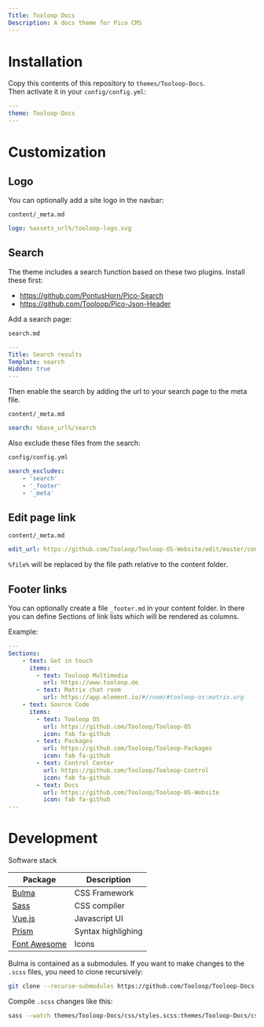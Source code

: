 ```yaml
---
Title: Tooloop Docs
Description: A docs theme for Pico CMS
---
```


# Installation

Copy this contents of this repository to `themes/Tooloop-Docs`.  
Then activate it in your `config/config.yml`:
```yaml
---
theme: Tooloop-Docs
---
```

# Customization

## Logo

You can optionally add a site logo in the navbar:

`content/_meta.md`
```yaml
logo: %assets_url%/tooloop-logo.svg
```


## Search

The theme includes a search function based on these two plugins.
Install these first:

- https://github.com/PontusHorn/Pico-Search
- https://github.com/Tooloop/Pico-Json-Header

Add a search page:

`search.md`

```yaml
---
Title: Search results
Template: search
Hidden: true
---
```

Then enable the search by adding the url to your search page to the meta file.

`content/_meta.md`
```yaml
search: %base_url%/search
```
Also exclude these files from the search:

`config/config.yml`
```yaml
search_excludes:
    - 'search'
    - '_footer'
    - '_meta'
```

## Edit page link

`content/_meta.md`
```yaml
edit_url: https://github.com/Tooloop/Tooloop-OS-Website/edit/master/content/%file%
```

`%file%` will be replaced by the file path relative to the content folder.

## Footer links

You can optionally create a file `_footer.md` in your content folder.
In there you can define Sections of link lists which will be rendered as columns.

Example:

```yaml
---
Sections:
    - text: Get in touch
      items:
        - text: Tooloop Multimedia
          url: https://www.tooloop.de
        - text: Matrix chat room
          url: https://app.element.io/#/room/#tooloop-os:matrix.org
    - text: Source Code
      items:
        - text: Tooloop OS
          url: https://github.com/Tooloop/Tooloop-OS
          icon: fab fa-github
        - text: Packages
          url: https://github.com/Tooloop/Tooloop-Packages
          icon: fab fa-github
        - text: Control Center
          url: https://github.com/Tooloop/Tooloop-Control
          icon: fab fa-github
        - text: Docs
          url: https://github.com/Tooloop/Tooloop-OS-Website
          icon: fab fa-github
---
```

# Development

Software stack

| Package                                  | Description        |
| ---------------------------------------- | ------------------ |
| [Bulma](https://bulma.io/)               | CSS Framework      |
| [Sass](https://sass-lang.com/)           | CSS compiler       |
| [Vue.js](https://vuejs.org/)             | Javascript UI      |
| [Prism](https://prismjs.com/)            | Syntax highlighing |
| [Font Awesome](https://fontawesome.com/) | Icons              |

Bulma is contained as a submodules. If you want to make changes to the `.scss`
files, you need to clone recursively:

```bash
git clone --recurse-submodules https://github.com/Tooloop/Tooloop-Docs-Theme.git themes/Tooloop-Docs
```

Compile `.scss` changes like this:

```bash
sass --watch themes/Tooloop-Docs/css/styles.scss:themes/Tooloop-Docs/css/styles.css --style compressed
```